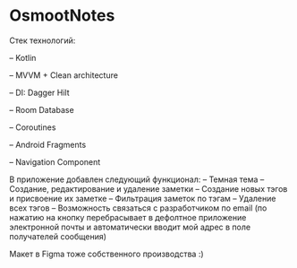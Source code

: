 # OsmootNotes

Стек технологий:

– Kotlin

– MVVM + Clean architecture

– DI: Dagger Hilt

– Room Database

– Coroutines

– Android Fragments

– Navigation Component

В приложение добавлен следующий функционал:
– Темная тема
– Создание, редактирование и удаление заметки
– Создание новых тэгов и присвоение их заметке
– Фильтрация заметок по тэгам
– Удаление всех тэгов
– Возможность связаться с разработчиком по email (по нажатию на кнопку перебрасывает в дефолтное приложение электронной почты и автоматически вводит мой адрес в поле получателей сообщения)

Макет в Figma тоже собственного производства :)
